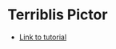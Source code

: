 # Terriblis Pictor

- [Link to tutorial](https://www.raywenderlich.com/25237210-building-a-drawing-app-in-flutter)
